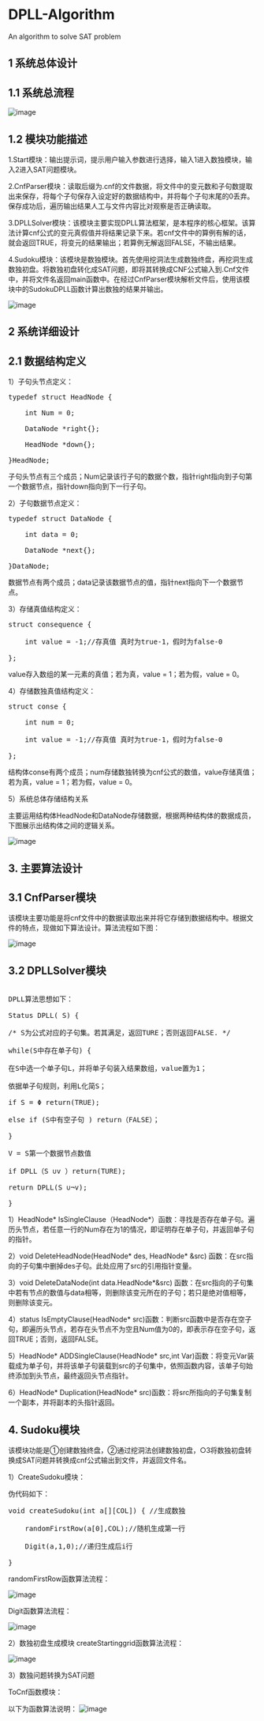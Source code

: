 # DPLL-Algorithm
An algorithm to solve SAT problem


## 1 系统总体设计


## 1.1 系统总流程

![image](https://github.com/Billy1900/DPLL-Algorithm/blob/master/pic/1.png)
 
## 1.2 模块功能描述

1.Start模块：输出提示词，提示用户输入参数进行选择，输入1进入数独模块，输入2进入SAT问题模块。

2.CnfParser模块：读取后缀为.cnf的文件数据，将文件中的变元数和子句数提取出来保存，将每个子句保存入设定好的数据结构中，并将每个子句末尾的0丢弃。保存成功后，遍历输出结果人工与文件内容比对观察是否正确读取。

3.DPLLSolver模块：该模块主要实现DPLL算法框架，是本程序的核心框架。该算法计算cnf公式的变元真假值并将结果记录下来。若cnf文件中的算例有解的话，就会返回TRUE，将变元的结果输出；若算例无解返回FALSE，不输出结果。

4.Sudoku模块：该模块是数独模块。首先使用挖洞法生成数独终盘，再挖洞生成数独初盘。将数独初盘转化成SAT问题，即将其转换成CNF公式输入到.Cnf文件中，并将文件名返回main函数中。在经过CnfParser模块解析文件后，使用该模块中的SudokuDPLL函数计算出数独的结果并输出。
 
![image](https://github.com/Billy1900/DPLL-Algorithm/blob/master/pic/2.2.png)
 

## 2 系统详细设计


## 2.1 数据结构定义


1）子句头节点定义：

<pre>typedef struct HeadNode {
    
    int Num = 0;
    
    DataNode *right{};
    
    HeadNode *down{};

}HeadNode;
</pre>
子句头节点有三个成员；Num记录该行子句的数据个数，指针right指向到子句第一个数据节点，指针down指向到下一行子句。

2）子句数据节点定义：

<pre>typedef struct DataNode {
    
    int data = 0;
    
    DataNode *next{};

}DataNode;</pre>

数据节点有两个成员；data记录该数据节点的值，指针next指向下一个数据节点。

3）存储真值结构定义：

<pre>struct consequence {
    
    int value = -1;//存真值 真时为true-1，假时为false-0

};</pre>

value存入数组的某一元素的真值；若为真，value = 1；若为假，value = 0。

4）存储数独真值结构定义：

<pre>struct conse {
    
    int num = 0;
    
    int value = -1;//存真值 真时为true-1，假时为false-0

};</pre>

结构体conse有两个成员；num存储数独转换为cnf公式的数值，value存储真值；若为真，value = 1；若为假，value = 0。

5）系统总体存储结构关系

主要运用结构体HeadNode和DataNode存储数据，根据两种结构体的数据成员，下图展示出结构体之间的逻辑关系。
 
![image](https://github.com/Billy1900/DPLL-Algorithm/blob/master/pic/3.1.png)

## 3. 主要算法设计


## 3.1 CnfParser模块


该模块主要功能是将cnf文件中的数据读取出来并将它存储到数据结构中。根据文件的特点，现做如下算法设计。算法流程如下图：
 
 ![image](https://github.com/Billy1900/DPLL-Algorithm/blob/master/pic/3.2.png)

## 3.2 DPLLSolver模块
<pre>

DPLL算法思想如下：

Status DPLL( S) {

/* S为公式对应的子句集。若其满足，返回TURE；否则返回FALSE. */

while(S中存在单子句) { 

在S中选一个单子句L，并将单子句装入结果数组，value置为1；

依据单子句规则，利用L化简S；

if S = Φ return(TRUE);

else if (S中有空子句 ) return（FALSE）；

}

V = S第一个数据节点数值

if DPLL（S ∪v ）return(TURE);

return DPLL(S ∪¬v);

}</pre>

1）HeadNode*  IsSingleClause（HeadNode*）函数：寻找是否存在单子句。遍历头节点，若任意一行的Num存在为1的情况，即证明存在单子句，并返回单子句的指针。

2）void DeleteHeadNode(HeadNode* des, HeadNode* &src) 函数：在src指向的子句集中删掉des子句。此处应用了src的引用指针变量。

3）void DeleteDataNode(int data.HeadNode*&src) 函数：在src指向的子句集中若有节点的数值与data相等，则删除该变元所在的子句；若只是绝对值相等，则删除该变元。

4）status IsEmptyClause(HeadNode* src)函数：判断src函数中是否存在空子句，即遍历头节点，若存在头节点不为空且Num值为0的，即表示存在空子句，返回TRUE；否则，返回FALSE。

5）HeadNode* ADDSingleClause(HeadNode* src,int Var)函数：将变元Var装载成为单子句，并将该单子句装载到src的子句集中，依照函数内容，该单子句始终添加到头节点，最终返回头节点指针。

6）HeadNode* Duplication(HeadNode* src)函数：将src所指向的子句集复制一个副本，并将副本的头指针返回。

## 4. Sudoku模块


该模块功能是①创建数独终盘，②通过挖洞法创建数独初盘，○3将数独初盘转换成SAT问题并转换成cnf公式输出到文件，并返回文件名。

1）CreateSudoku模块：

伪代码如下：

<pre>void createSudoku(int a[][COL]) { //生成数独
    
    randomFirstRow(a[0],COL);//随机生成第一行
    
    Digit(a,1,0);//递归生成后i行

}
</pre>
randomFirstRow函数算法流程：
 
![image](https://github.com/Billy1900/DPLL-Algorithm/blob/master/pic/3.3.png)

Digit函数算法流程：
 
![image](https://github.com/Billy1900/DPLL-Algorithm/blob/master/pic/3.4.png)

2）数独初盘生成模块
createStartinggrid函数算法流程：
 
![image](https://github.com/Billy1900/DPLL-Algorithm/blob/master/pic/3.5.png)

3）数独问题转换为SAT问题

ToCnf函数模块：

以下为函数算法说明：
![image](https://github.com/Billy1900/DPLL-Algorithm/blob/master/pic/3.6.png)
